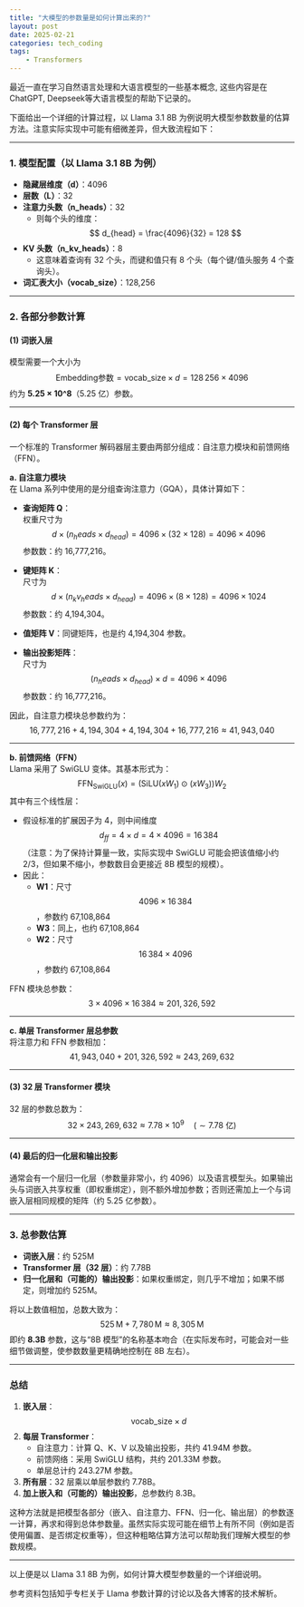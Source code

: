 ```yaml
---
title: "大模型的参数量是如何计算出来的?"
layout: post
date: 2025-02-21
categories: tech_coding
tags:
    - Transformers
---
```


最近一直在学习自然语言处理和大语言模型的一些基本概念, 这些内容是在ChatGPT, Deepseek等大语言模型的帮助下记录的。

下面给出一个详细的计算过程，以 Llama 3.1 8B 为例说明大模型参数数量的估算方法。注意实际实现中可能有细微差异，但大致流程如下：

---

### 1. 模型配置（以 Llama 3.1 8B 为例）
- **隐藏层维度（d）**：4096  
- **层数（L）**：32  
- **注意力头数（n_heads）**：32  
  - 则每个头的维度：  
    $$
    d_{head} = \frac{4096}{32} = 128
    $$
- **KV 头数（n_kv_heads）**：8  
  - 这意味着查询有 32 个头，而键和值只有 8 个头（每个键/值头服务 4 个查询头）。
- **词汇表大小（vocab_size）**：128,256

---

### 2. 各部分参数计算

#### (1) **词嵌入层**  
模型需要一个大小为  
$$
\text{Embedding参数} = \text{vocab_size} \times d = 128\,256 \times 4096
$$
约为 **5.25 × 10^8**（5.25 亿）参数。

---

#### (2) **每个 Transformer 层**

一个标准的 Transformer 解码器层主要由两部分组成：自注意力模块和前馈网络（FFN）。

**a. 自注意力模块**  
在 Llama 系列中使用的是分组查询注意力（GQA），具体计算如下：

- **查询矩阵 Q**：  
  权重尺寸为  
  $$
  d \times (n_heads \times d_{head}) = 4096 \times (32 \times 128) = 4096 \times 4096
  $$
  参数数：约 16,777,216。

- **键矩阵 K**：  
  尺寸为  
  $$
  d \times (n_kv_heads \times d_{head}) = 4096 \times (8 \times 128) = 4096 \times 1024
  $$
  参数数：约 4,194,304。

- **值矩阵 V**：同键矩阵，也是约 4,194,304 参数。

- **输出投影矩阵**：  
  尺寸为  
  $$
  (n_heads \times d_{head}) \times d = 4096 \times 4096
  $$
  参数数：约 16,777,216。

因此，自注意力模块总参数约为：
$$
16,777,216 + 4,194,304 + 4,194,304 + 16,777,216 \approx 41,943,040
$$

---

**b. 前馈网络（FFN）**  
Llama 采用了 SwiGLU 变体。其基本形式为：
$$
\text{FFN}_{\text{SwiGLU}}(x) = \left(\text{SiLU}(xW_1) \odot (xW_3)\right) W_2
$$
其中有三个线性层：

- 假设标准的扩展因子为 4，则中间维度 $$d_{ff} = 4 \times d = 4 \times 4096 = 16\,384$$（注意：为了保持计算量一致，实际实现中 SwiGLU 可能会把该值缩小约 2/3，但如果不缩小，参数数目会更接近 8B 模型的规模）。
- 因此：
  - **W1**：尺寸 $$4096 \times 16\,384$$，参数约 67,108,864  
  - **W3**：同上，也约 67,108,864  
  - **W2**：尺寸 $$16\,384 \times 4096$$，参数约 67,108,864  

FFN 模块总参数：
$$
3 \times 4096 \times 16\,384 \approx 201,326,592
$$

---

**c. 单层 Transformer 层总参数**  
将注意力和 FFN 参数相加：
$$
41,943,040 + 201,326,592 \approx 243,269,632
$$

---

#### (3) **32 层 Transformer 模块**  
32 层的参数总数为：
$$
32 \times 243,269,632 \approx 7.78 \times 10^9 \quad (\sim7.78 \text{ 亿})
$$

---

#### (4) **最后的归一化层和输出投影**  
通常会有一个层归一化层（参数量非常小，约 4096）以及语言模型头。如果输出头与词嵌入共享权重（即权重绑定），则不额外增加参数；否则还需加上一个与词嵌入层相同规模的矩阵（约 5.25 亿参数）。

---

### 3. **总参数估算**

- **词嵌入层**：约 525M  
- **Transformer 层（32 层）**：约 7.78B  
- **归一化层和（可能的）输出投影**：如果权重绑定，则几乎不增加；如果不绑定，则增加约 525M。

将以上数值相加，总数大致为：
$$
525\,\text{M} + 7,780\,\text{M} \approx 8,305\,\text{M}
$$
即约 **8.3B** 参数，这与“8B 模型”的名称基本吻合（在实际发布时，可能会对一些细节做调整，使参数数量更精确地控制在 8B 左右）。

---

### 总结

1. **嵌入层**：$$\text{vocab_size} \times d $$
2. **每层 Transformer**：
   - 自注意力：计算 Q、K、V 以及输出投影，共约 41.94M 参数。
   - 前馈网络：采用 SwiGLU 结构，共约 201.33M 参数。
   - 单层总计约 243.27M 参数。
3. **所有层**：32 层乘以单层参数约 7.78B。
4. **加上嵌入和（可能的）输出投影**，总参数约 8.3B。

这种方法就是把模型各部分（嵌入、自注意力、FFN、归一化、输出层）的参数逐一计算，再求和得到总体参数量。虽然实际实现可能在细节上有所不同（例如是否使用偏置、是否绑定权重等），但这种粗略估算方法可以帮助我们理解大模型的参数规模。

---

以上便是以 Llama 3.1 8B 为例，如何计算大模型参数量的一个详细说明。 

参考资料包括知乎专栏关于 Llama 参数计算的讨论以及各大博客的技术解析。

